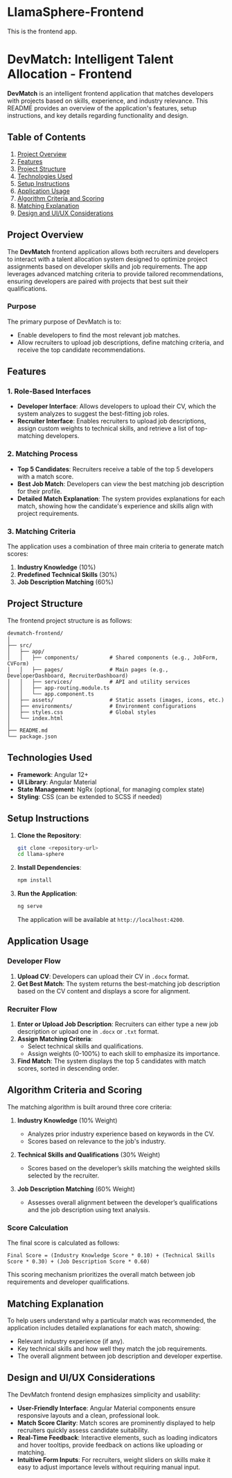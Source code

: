 # LlamaSphere-Frontend

This is the frontend app.


# DevMatch: Intelligent Talent Allocation - Frontend

**DevMatch** is an intelligent frontend application that matches developers with projects based on skills, experience, and industry relevance. This README provides an overview of the application's features, setup instructions, and key details regarding functionality and design.

## Table of Contents

1. [Project Overview](#project-overview)
2. [Features](#features)
3. [Project Structure](#project-structure)
4. [Technologies Used](#technologies-used)
5. [Setup Instructions](#setup-instructions)
6. [Application Usage](#application-usage)
7. [Algorithm Criteria and Scoring](#algorithm-criteria-and-scoring)
8. [Matching Explanation](#matching-explanation)
9. [Design and UI/UX Considerations](#design-and-uiux-considerations)

## Project Overview

The **DevMatch** frontend application allows both recruiters and developers to interact with a talent allocation system designed to optimize project assignments based on developer skills and job requirements. The app leverages advanced matching criteria to provide tailored recommendations, ensuring developers are paired with projects that best suit their qualifications.

### Purpose

The primary purpose of DevMatch is to:
- Enable developers to find the most relevant job matches.
- Allow recruiters to upload job descriptions, define matching criteria, and receive the top candidate recommendations.

## Features

### 1. Role-Based Interfaces
- **Developer Interface**: Allows developers to upload their CV, which the system analyzes to suggest the best-fitting job roles.
- **Recruiter Interface**: Enables recruiters to upload job descriptions, assign custom weights to technical skills, and retrieve a list of top-matching developers.

### 2. Matching Process
- **Top 5 Candidates**: Recruiters receive a table of the top 5 developers with a match score.
- **Best Job Match**: Developers can view the best matching job description for their profile.
- **Detailed Match Explanation**: The system provides explanations for each match, showing how the candidate's experience and skills align with project requirements.

### 3. Matching Criteria
The application uses a combination of three main criteria to generate match scores:
1. **Industry Knowledge** (10%)
2. **Predefined Technical Skills** (30%)
3. **Job Description Matching** (60%)

## Project Structure

The frontend project structure is as follows:

```
devmatch-frontend/
│
├── src/
│   ├── app/
│   │   ├── components/          # Shared components (e.g., JobForm, CVForm)
│   │   ├── pages/               # Main pages (e.g., DeveloperDashboard, RecruiterDashboard)
│   │   ├── services/            # API and utility services
│   │   ├── app-routing.module.ts
│   │   └── app.component.ts
│   ├── assets/                  # Static assets (images, icons, etc.)
│   ├── environments/            # Environment configurations
│   ├── styles.css               # Global styles
│   └── index.html
│
├── README.md
└── package.json
```

## Technologies Used

- **Framework**: Angular 12+
- **UI Library**: Angular Material
- **State Management**: NgRx (optional, for managing complex state)
- **Styling**: CSS (can be extended to SCSS if needed)

## Setup Instructions

1. **Clone the Repository**:
   ```bash
   git clone <repository-url>
   cd llama-sphere
   ```

2. **Install Dependencies**:
   ```bash
   npm install
   ```

3. **Run the Application**:
   ```bash
   ng serve
   ```
   The application will be available at `http://localhost:4200`.

## Application Usage

### Developer Flow

1. **Upload CV**: Developers can upload their CV in `.docx` format.
2. **Get Best Match**: The system returns the best-matching job description based on the CV content and displays a score for alignment.

### Recruiter Flow

1. **Enter or Upload Job Description**: Recruiters can either type a new job description or upload one in `.docx` or `.txt` format.
2. **Assign Matching Criteria**:
   - Select technical skills and qualifications.
   - Assign weights (0-100%) to each skill to emphasize its importance.
3. **Find Match**: The system displays the top 5 candidates with match scores, sorted in descending order.

## Algorithm Criteria and Scoring

The matching algorithm is built around three core criteria:

1. **Industry Knowledge** (10% Weight)
   - Analyzes prior industry experience based on keywords in the CV.
   - Scores based on relevance to the job's industry.

2. **Technical Skills and Qualifications** (30% Weight)
   - Scores based on the developer’s skills matching the weighted skills selected by the recruiter.

3. **Job Description Matching** (60% Weight)
   - Assesses overall alignment between the developer’s qualifications and the job description using text analysis.

### Score Calculation

The final score is calculated as follows:

```
Final Score = (Industry Knowledge Score * 0.10) + (Technical Skills Score * 0.30) + (Job Description Score * 0.60)
```

This scoring mechanism prioritizes the overall match between job requirements and developer qualifications.

## Matching Explanation

To help users understand why a particular match was recommended, the application includes detailed explanations for each match, showing:
- Relevant industry experience (if any).
- Key technical skills and how well they match the job requirements.
- The overall alignment between job description and developer expertise.

## Design and UI/UX Considerations

The DevMatch frontend design emphasizes simplicity and usability:
- **User-Friendly Interface**: Angular Material components ensure responsive layouts and a clean, professional look.
- **Match Score Clarity**: Match scores are prominently displayed to help recruiters quickly assess candidate suitability.
- **Real-Time Feedback**: Interactive elements, such as loading indicators and hover tooltips, provide feedback on actions like uploading or matching.
- **Intuitive Form Inputs**: For recruiters, weight sliders on skills make it easy to adjust importance levels without requiring manual input.
  
